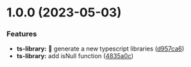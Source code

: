 # 1.0.0 (2023-05-03)


### Features

* **ts-library:** :tada: generate a new typescript libraries ([d957ca6](https://github.com/niazhussain/nx-workspace-core/commit/d957ca67fdc13f8f979278d24a83693fb4ace6d5))
* **ts-library:** add isNull function ([4835a0c](https://github.com/niazhussain/nx-workspace-core/commit/4835a0cdd29ce509267ac04d492bf054d27bdda1))
